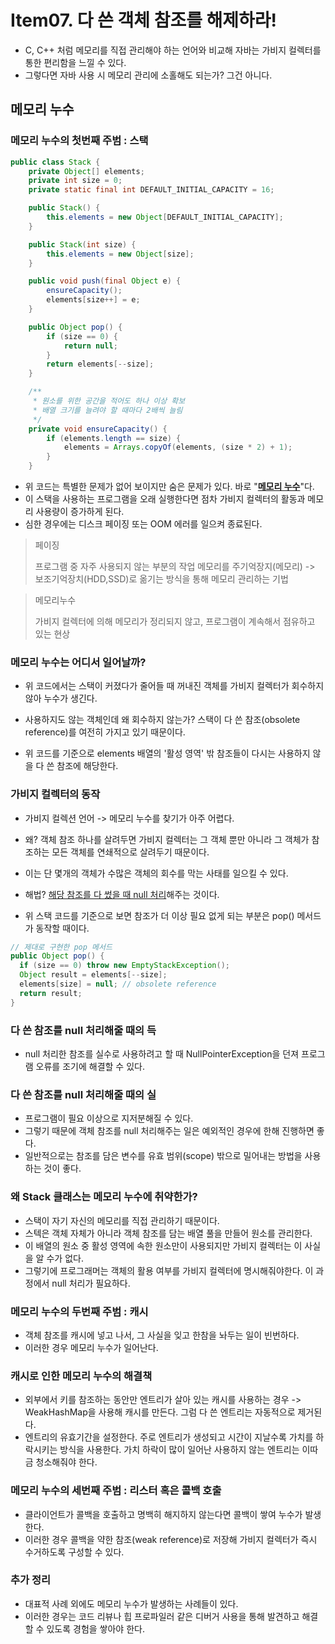 # Item07. 다 쓴 객체 참조를 해제하라!

- C, C++ 처럼 메모리를 직접 관리해야 하는 언어와 비교해 자바는 가비지 컬렉터를 통한 편리함을 느낄 수 있다.
- 그렇다면 자바 사용 시 메모리 관리에 소홀해도 되는가? 그건 아니다. 

## 메모리 누수

### 메모리 누수의 첫번째 주범 : 스택

~~~java
public class Stack {
    private Object[] elements;
    private int size = 0;
    private static final int DEFAULT_INITIAL_CAPACITY = 16;

    public Stack() {
        this.elements = new Object[DEFAULT_INITIAL_CAPACITY];
    }

    public Stack(int size) {
        this.elements = new Object[size];
    }

    public void push(final Object e) {
        ensureCapacity();
        elements[size++] = e;
    }

    public Object pop() {
        if (size == 0) {
            return null;
        }
        return elements[--size];
    }

    /**
     * 원소를 위한 공간을 적어도 하나 이상 확보
     * 배열 크기를 늘려야 할 때마다 2배씩 늘림
     */
    private void ensureCapacity() {
        if (elements.length == size) {
            elements = Arrays.copyOf(elements, (size * 2) + 1);
        }
    }
~~~

- 위 코드는 특별한 문제가 없어 보이지만 숨은 문제가 있다. 바로 "<u>**메모리 누수**</u>"다.
- 이 스택을 사용하는 프로그램을 오래 실행한다면 점차 가비지 컬렉터의 활동과 메모리 사용량이 증가하게 된다. 
- 심한 경우에는 디스크 페이징 또는 OOM 에러를 일으켜 종료된다.



> 페이징
>
> 프로그램 중 자주 사용되지 않는 부분의 작업 메모리를 주기억장지(메모리) -> 보조기억장치(HDD,SSD)로 옮기는 방식을 통해 메모리 관리하는 기법

> 메모리누수
>
> 가비지 컬렉터에 의해 메모리가 정리되지 않고, 프로그램이 계속해서 점유하고 있는 현상



### 메모리 누수는 어디서 일어날까?

- 위 코드에서는 스택이 커졌다가 줄어들 때 꺼내진 객체를 가비지 컬렉터가 회수하지 않아 누수가 생긴다.
- 사용하지도 않는 객체인데 왜 회수하지 않는가? 스택이 다 쓴 참조(obsolete reference)를 여전히 가지고 있기 때문이다.

- 위 코드를 기준으로 elements 배열의 '활성 영역' 밖 참조들이 다시는 사용하지 않을 다 쓴 참조에 해당한다.



### 가비지 컬렉터의 동작

- 가비지 컬렉션 언어 -> 메모리 누수를 찾기가 아주 어렵다.
- 왜? 객체 참조 하나를 살려두면 가비지 컬렉터는 그 객체 뿐만 아니라 그 객체가 참조하는 모든 객체를 연쇄적으로 살려두기 때문이다.
- 이는 단 몇개의 객체가 수많은 객체의 회수를 막는 사태를 일으킬 수 있다.
- 해법? <u>해당 참조를 다 썼을 때 null 처리</u>해주는 것이다.

- 위 스택 코드를 기준으로 보면 참조가 더 이상 필요 없게 되는 부분은 pop() 메서드가 동작할 때이다. 

~~~java
// 제대로 구현한 pop 메서드
public Object pop() {
  if (size == 0) throw new EmptyStackException();
  Object result = elements[--size];
  elements[size] = null; // obsolete reference
  return result;
}
~~~



### 다 쓴 참조를 null 처리해줄 때의 득

- null 처리한 참조를 실수로 사용하려고 할 때 NullPointerException을 던져 프로그램 오류를 조기에 해결할 수 있다.



### 다 쓴 참조를 null 처리해줄 때의 실

- 프로그램이 필요 이상으로 지저분해질 수 있다.
- 그렇기 때문에 객체 참조를 null 처리해주는 일은 예외적인 경우에 한해 진행하면 좋다.
- 일반적으로는 참조를 담은 변수를 유효 범위(scope) 밖으로 밀어내는 방법을 사용하는 것이 좋다.



### 왜 Stack 클래스는 메모리 누수에 취약한가?

- 스택이 자기 자신의 메모리를 직접 관리하기 때문이다.
- 스텍은 객체 자체가 아니라 객체 참조를 담는 배열 풀을 만들어 원소를 관리한다.
- 이 배열의 원소 중 활성 영역에 속한 원소만이 사용되지만 가비지 컬렉터는 이 사실을 알 수가 없다.
- 그렇기에 프로그래머는 객체의 활용 여부를 가비지 컬렉터에 명시해줘야한다. 이 과정에서 null 처리가 필요하다.



### 메모리 누수의 두번째 주범 : 캐시

- 객체 참조를 캐시에 넣고 나서, 그 사실을 잊고 한참을 놔두는 일이 빈번하다.
- 이러한 경우 메모리 누수가 일어난다.



### 캐시로 인한 메모리 누수의 해결책

- 외부에서 키를 참조하는 동안만 엔트리가 살아 있는 캐시를 사용하는 경우 -> WeakHashMap을 사용해 캐시를 만든다. 그럼 다 쓴 엔트리는 자동적으로 제거된다.
- 엔트리의 유효기간을 설정한다. 주로 엔트리가 생성되고 시간이 지날수록 가치를 하락시키는 방식을 사용한다. 가치 하락이 많이 일어난 사용하지 않는 엔트리는 이따금 청소해줘야 한다. 



### 메모리 누수의 세번째 주범 : 리스터 혹은 콜백 호출

- 클라이언트가 콜백을 호출하고 명백히 해지하지 않는다면 콜백이 쌓여 누수가 발생한다. 
- 이러한 경우 콜백을 약한 참조(weak reference)로 저장해 가비지 컬렉터가 즉시 수거하도록 구성할 수 있다. 



### 추가 정리

- 대표적 사례 외에도 메모리 누수가 발생하는 사례들이 있다. 
- 이러한 경우는 코드 리뷰나 힙 프로파일러 같은 디버거 사용을 통해 발견하고 해결할 수 있도록 경험을 쌓아야 한다.









